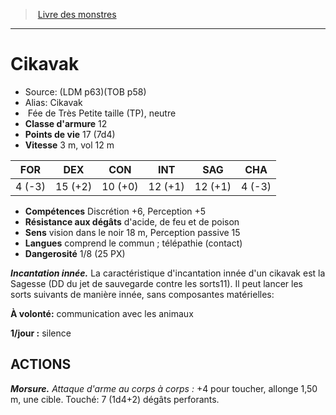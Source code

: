 ﻿> [Livre des monstres](tome_of_beasts.md)

---

# Cikavak

- Source: (LDM p63)(TOB p58)
- Alias: Cikavak
-  Fée de Très Petite taille (TP), neutre
- **Classe d'armure** 12
- **Points de vie** 17 (7d4)
- **Vitesse** 3 m, vol 12 m

|FOR|DEX|CON|INT|SAG|CHA|
|---|---|---|---|---|---|
|4 (-3)|15 (+2)|10 (+0)|12 (+1)|12 (+1)|4 (-3)|

- **Compétences** Discrétion +6, Perception +5
- **Résistance aux dégâts** d'acide, de feu et de poison
- **Sens** vision dans le noir 18 m, Perception passive 15
- **Langues** comprend le commun ; télépathie (contact)
- **Dangerosité** 1/8 (25 PX)

**_Incantation innée._** La caractéristique d'incantation innée d'un cikavak est la Sagesse (DD du jet de sauvegarde contre les sorts11). Il peut lancer les sorts suivants de manière innée, sans composantes matérielles:

**À volonté:** communication avec les animaux

**1/jour :** silence

## ACTIONS

**_Morsure._** _Attaque d'arme au corps à corps :_ +4 pour toucher, allonge 1,50 m, une cible. Touché: 7 (1d4+2) dégâts perforants.

